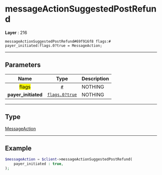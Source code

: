 # messageActionSuggestedPostRefund

**Layer** : 216

```tl
messageActionSuggestedPostRefund#69f916f8 flags:# payer_initiated:flags.0?true = MessageAction;
```

---

## Parameters

| Name | Type | Description |
| :---: | :---: | :--- |
| <mark>flags</mark> | [`#`](type/#) | NOTHING |
| **payer_initiated** | [`flags.0?true`](type/true) | NOTHING |

---

## Type

[MessageAction](type/MessageAction)

---

## Example

```php
$messageAction = $client->messageActionSuggestedPostRefund(
	payer_initiated : true,
);
```